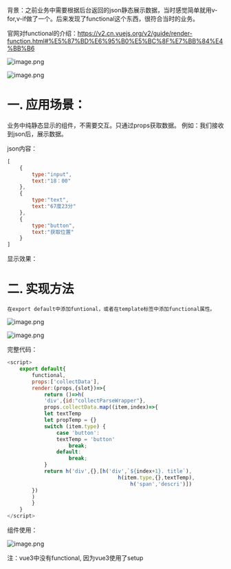   背景：之前业务中需要根据后台返回的json静态展示数据，当时感觉简单就用v-for,v-if做了一个。后来发现了functional这个东西，很符合当时的业务。
  
  官网对functional的介绍：https://v2.cn.vuejs.org/v2/guide/render-function.html#%E5%87%BD%E6%95%B0%E5%BC%8F%E7%BB%84%E4%BB%B6
    
![image.png](https://p6-juejin.byteimg.com/tos-cn-i-k3u1fbpfcp/de63ea1c999043e59edd6ccad0202cbd~tplv-k3u1fbpfcp-jj-mark:0:0:0:0:q75.image#?w=1451&h=977&s=147465&e=png&b=fafafa)
    
![image.png](https://p1-juejin.byteimg.com/tos-cn-i-k3u1fbpfcp/e93e320ef4c94fcdb53e1c629f5eb564~tplv-k3u1fbpfcp-jj-mark:0:0:0:0:q75.image#?w=1527&h=535&s=64834&e=png&b=ffffff)
# 一.  应用场景：
   业务中纯静态显示的组件，不需要交互。只通过props获取数据。
   例如：我们接收到json后，展示数据。

   json内容：
    
```js
[
    {
        type:"input",
        text:"18：00"
    },
    {
        type:"text",
        text:"67度23分"
    },
    {
        type:"button",
        text:"获取位置"
    }
]
```
   显示效果：
       
# 二. 实现方法
   
    在export default中添加funtional，或者在template标签中添加functional属性。
   
![image.png](https://p9-juejin.byteimg.com/tos-cn-i-k3u1fbpfcp/fc87f98dcbed41ec959f8893d07508ee~tplv-k3u1fbpfcp-jj-mark:0:0:0:0:q75.image#?w=785&h=249&s=26759&e=png&b=1f1f1f)
   
![image.png](https://p6-juejin.byteimg.com/tos-cn-i-k3u1fbpfcp/eacc87d39bf54653ba428e4bfe0fde04~tplv-k3u1fbpfcp-jj-mark:0:0:0:0:q75.image#?w=503&h=177&s=8269&e=png&b=f8f8f8)
    
   完整代码：
```js
<script>
    export default{
        functional,
        props:['collectData'],
        render:(props,{slot})=>{
            return ()=>h(
            'div',{id:"collectParseWrapper"},
            props.collectData.map((item,index)=>{
            let textTemp
            let propTemp = {}
            switch (item.type) {
                case 'button':
                textTemp = 'button'
                    break;
                default:
                    break;
            }
            return h('div',{},[h('div',`${index+1}. title`),
                                    h(item.type,{},textTemp),
                                        h('span','descri')])
        })
        )
        }
    }
</script>
```
   
   组件使用：
   
![image.png](https://p3-juejin.byteimg.com/tos-cn-i-k3u1fbpfcp/db33e886b58647c5b8bb18d668303a73~tplv-k3u1fbpfcp-jj-mark:0:0:0:0:q75.image#?w=1247&h=61&s=16161&e=png&b=202020)
       
 注：vue3中没有functional, 因为vue3使用了setup

    
